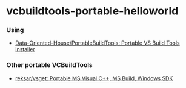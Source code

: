 vcbuildtools-portable-helloworld
================================
### Using
- [Data-Oriented-House/PortableBuildTools: Portable VS Build Tools installer](https://github.com/Data-Oriented-House/PortableBuildTools)

### Other portable VCBuildTools
- [reksar/vsget: Portable MS Visual C++, MS Build, Windows SDK](https://github.com/reksar/vsget)
